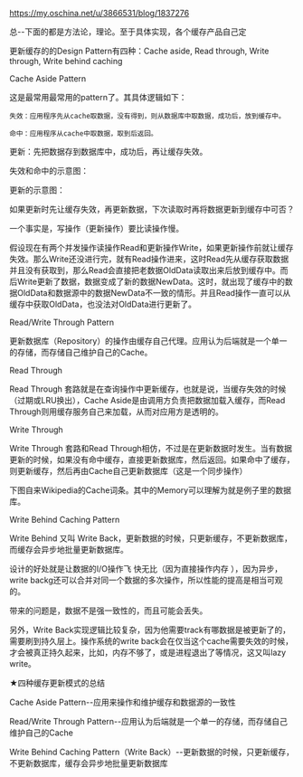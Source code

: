 https://my.oschina.net/u/3866531/blog/1837276

总--下面的都是方法论，理论。至于具体实现，各个缓存产品自己定

更新缓存的的Design Pattern有四种：Cache aside, Read through, Write through, Write behind caching

Cache Aside Pattern

这是最常用最常用的pattern了。其具体逻辑如下：

    失效：应用程序先从cache取数据，没有得到，则从数据库中取数据，成功后，放到缓存中。

    命中：应用程序从cache中取数据，取到后返回。

更新：先把数据存到数据库中，成功后，再让缓存失效。

失效和命中的示意图：



更新的示意图：



如果更新时先让缓存失效，再更新数据，下次读取时再将数据更新到缓存中可否？

一个事实是，写操作（更新操作）要比读操作慢。

假设现在有两个并发操作读操作Read和更新操作Write，如果更新操作前就让缓存失效。那么Write还没进行完，就有Read操作进来，这时Read先从缓存获取数据并且没有获取到，那么Read会直接把老数据OldData读取出来后放到缓存中。而后Write更新了数据，数据变成了新的数据NewData。这时，就出现了缓存中的数据OldData和数据源中的数据NewData不一致的情形。并且Read操作一直可以从缓存中获取OldData，也没法对OldData进行更新了。

Read/Write Through Pattern

更新数据库（Repository）的操作由缓存自己代理。应用认为后端就是一个单一的存储，而存储自己维护自己的Cache。

Read Through

Read Through 套路就是在查询操作中更新缓存，也就是说，当缓存失效的时候（过期或LRU换出），Cache Aside是由调用方负责把数据加载入缓存，而Read Through则用缓存服务自己来加载，从而对应用方是透明的。

Write Through

Write Through 套路和Read Through相仿，不过是在更新数据时发生。当有数据更新的时候，如果没有命中缓存，直接更新数据库，然后返回。如果命中了缓存，则更新缓存，然后再由Cache自己更新数据库（这是一个同步操作）

下图自来Wikipedia的Cache词条。其中的Memory可以理解为就是例子里的数据库。



Write Behind Caching Pattern

Write Behind 又叫 Write Back，更新数据的时候，只更新缓存，不更新数据库，而缓存会异步地批量更新数据库。

设计的好处就是让数据的I/O操作飞 快无比（因为直接操作内存 ），因为异步，write backg还可以合并对同一个数据的多次操作，所以性能的提高是相当可观的。

带来的问题是，数据不是强一致性的，而且可能会丢失。

另外，Write Back实现逻辑比较复杂，因为他需要track有哪数据是被更新了的，需要刷到持久层上。操作系统的write back会在仅当这个cache需要失效的时候，才会被真正持久起来，比如，内存不够了，或是进程退出了等情况，这又叫lazy write。

★四种缓存更新模式的总结

Cache Aside Pattern--应用来操作和维护缓存和数据源的一致性

Read/Write Through Pattern--应用认为后端就是一个单一的存储，而存储自己维护自己的Cache

Write Behind Caching Pattern（Write Back）--更新数据的时候，只更新缓存，不更新数据库，缓存会异步地批量更新数据库